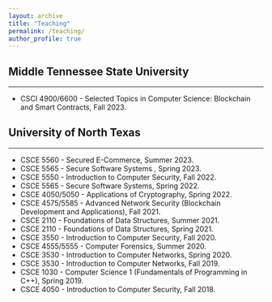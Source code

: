 ```yaml
---
layout: archive
title: "Teaching"
permalink: /teaching/
author_profile: true
---
```


## Middle Tennessee State University
---
* CSCI 4900/6600 -  Selected Topics in Computer Science: Blockchain and Smart Contracts, Fall 2023.


## University of North Texas
---
* CSCE 5560 - Secured E-Commerce, Summer 2023.
* CSCE 5565 - Secure Software Systems , Spring 2023.
* CSCE 5550 - Introduction to Computer Security, Fall 2022.
* CSCE 5565 - Secure Software Systems, Spring 2022.
* CSCE 4050/5050 - Applications of Cryptography, Spring 2022.
* CSCE 4575/5585 - Advanced Network Security (Blockchain Development and Applications), Fall 2021.
* CSCE 2110 - Foundations of Data Structures, Summer 2021.
* CSCE 2110 - Foundations of Data Structures, Spring 2021.
* CSCE 3550 - Introduction to Computer Security, Fall 2020.
* CSCE 4555/5555 - Computer Forensics, Summer 2020.
* CSCE 3530 - Introduction to Computer Networks, Spring 2020.
* CSCE 3530 - Introduction to Computer Networks, Fall 2019.
* CSCE 1030 - Computer Science 1 (Fundamentals of Programming in C++), Spring 2019.
* CSCE 4050 - Introduction to Computer Security, Fall 2018.